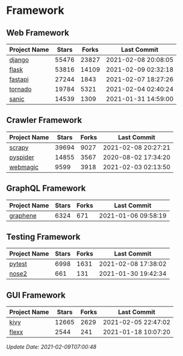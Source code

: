 # Framework

## Web Framework
| Project Name | Stars | Forks | Last Commit |
| ------------ | ----- | ----- | ----------- |
| [django](https://github.com/django/django) | 55476 | 23827 | 2021-02-08 20:08:05 |
| [flask](https://github.com/pallets/flask) | 53816 | 14109 | 2021-02-09 02:32:18 |
| [fastapi](https://github.com/tiangolo/fastapi) | 27244 | 1843 | 2021-02-07 18:27:26 |
| [tornado](https://github.com/tornadoweb/tornado) | 19784 | 5321 | 2021-02-04 02:40:24 |
| [sanic](https://github.com/sanic-org/sanic) | 14539 | 1309 | 2021-01-31 14:59:00 |

## Crawler Framework
| Project Name | Stars | Forks | Last Commit |
| ------------ | ----- | ----- | ----------- |
| [scrapy](https://github.com/scrapy/scrapy) | 39694 | 9027 | 2021-02-08 20:27:21 |
| [pyspider](https://github.com/binux/pyspider) | 14855 | 3567 | 2020-08-02 17:34:20 |
| [webmagic](https://github.com/code4craft/webmagic) | 9599 | 3918 | 2021-02-03 02:13:50 |

## GraphQL Framework
| Project Name | Stars | Forks | Last Commit |
| ------------ | ----- | ----- | ----------- |
| [graphene](https://github.com/graphql-python/graphene) | 6324 | 671 | 2021-01-06 09:58:19 |

## Testing Framework
| Project Name | Stars | Forks | Last Commit |
| ------------ | ----- | ----- | ----------- |
| [pytest](https://github.com/pytest-dev/pytest) | 6998 | 1631 | 2021-02-08 17:38:02 |
| [nose2](https://github.com/nose-devs/nose2) | 661 | 131 | 2021-01-30 19:42:34 |

## GUI Framework
| Project Name | Stars | Forks | Last Commit |
| ------------ | ----- | ----- | ----------- |
| [kivy](https://github.com/kivy/kivy) | 12665 | 2629 | 2021-02-05 22:47:02 |
| [flexx](https://github.com/flexxui/flexx) | 2544 | 241 | 2021-01-18 10:07:20 |

*Update Date: 2021-02-09T07:00:48*